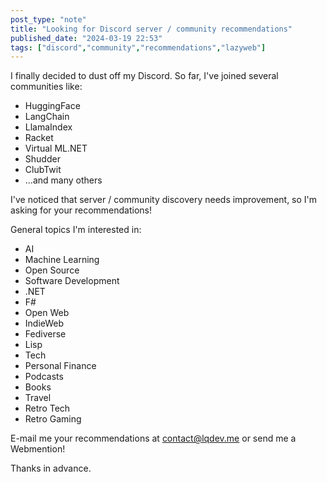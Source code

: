 ```yaml
---
post_type: "note" 
title: "Looking for Discord server / community recommendations"
published_date: "2024-03-19 22:53"
tags: ["discord","community","recommendations","lazyweb"]
---
```


I finally decided to dust off my Discord. So far, I've joined several communities like:

- HuggingFace
- LangChain
- LlamaIndex
- Racket
- Virtual ML.NET
- Shudder
- ClubTwit
- ...and many others

I've noticed that server / community discovery needs improvement, so I'm asking for your recommendations!

General topics I'm interested in:

- AI
- Machine Learning
- Open Source
- Software Development
- .NET
- F#
- Open Web
- IndieWeb
- Fediverse
- Lisp
- Tech
- Personal Finance
- Podcasts
- Books
- Travel
- Retro Tech
- Retro Gaming

E-mail me your recommendations at contact@lqdev.me or send me a Webmention!

Thanks in advance.